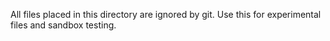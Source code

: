 All files placed in this directory are ignored by git.
Use this for experimental files and sandbox testing.